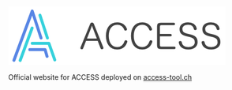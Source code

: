 ![Logo](./public/images/gallery/logo_access.png)

Official website for ACCESS deployed on [access-tool.ch](https://access-tool.ch)
